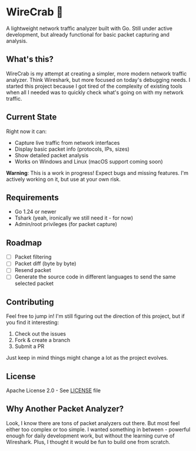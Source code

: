 # WireCrab 🦀

A lightweight network traffic analyzer built with Go. Still under active development, but already functional for basic packet capturing and analysis.

## What's this?

WireCrab is my attempt at creating a simpler, more modern network traffic analyzer. Think Wireshark, but more focused on today's debugging needs. I started this project because I got tired of the complexity of existing tools when all I needed was to quickly check what's going on with my network traffic.

## Current State

Right now it can:
- Capture live traffic from network interfaces
- Display basic packet info (protocols, IPs, sizes)
- Show detailed packet analysis
- Works on Windows and Linux (macOS support coming soon)

**Warning**: This is a work in progress! Expect bugs and missing features. I'm actively working on it, but use at your own risk.

## Requirements

- Go 1.24 or newer
- Tshark (yeah, ironically we still need it - for now)
- Admin/root privileges (for packet capture)

## Roadmap

- [ ] Packet filtering
- [ ] Packet diff (byte by byte)
- [ ] Resend packet
- [ ] Generate the source code in different languages to send the same selected packet

## Contributing

Feel free to jump in! I'm still figuring out the direction of this project, but if you find it interesting:

1. Check out the issues
2. Fork & create a branch
3. Submit a PR

Just keep in mind things might change a lot as the project evolves.

## License

Apache License 2.0 - See [LICENSE](LICENSE) file

## Why Another Packet Analyzer?

Look, I know there are tons of packet analyzers out there. But most feel either too complex or too simple. I wanted something in between - powerful enough for daily development work, but without the learning curve of Wireshark. Plus, I thought it would be fun to build one from scratch.
